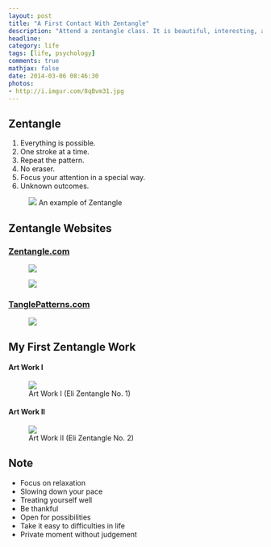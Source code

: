 ```yaml
---
layout: post
title: "A First Contact With Zentangle"
description: "Attend a zentangle class. It is beautiful, interesting, and helpful."
headline: 
category: life
tags: [life, psychology]
comments: true
mathjax: false
date: 2014-03-06 08:46:30
photos:
- http://i.imgur.com/8qBvm31.jpg
---
```


## Zentangle

1. Everything is possible.
2. One stroke at a time.
3. Repeat the pattern.
4. No eraser.
5. Focus your attention in a special way.
6. Unknown outcomes.

<!--more-->

<figure>
  <img src="http://i.imgur.com/8qBvm31.jpg">
  <figurecaption>
  An example of Zentangle
  </figurecaption>
</figure>

## Zentangle Websites

### [Zentangle.com](http://www.zentangle.com "Zentangle.com") ###

<figure>
  <a href="http://i.imgur.com/IvrutU9.jpg">
  <img src="http://i.imgur.com/IvrutU9.jpg">
  </a>
</figure>

<figure>
  <a href="http://i.imgur.com/XMyItSI.jpg">
  <img src="http://i.imgur.com/XMyItSI.jpg">
  </a>
</figure>

### [TanglePatterns.com](http://tanglepatterns.com/) ###

<figure>
  <a href="http://i.imgur.com/jJ17XCs.jpg">
  <img src="http://i.imgur.com/jJ17XCs.jpg">
  </a>
</figure>

## My First Zentangle Work

#### Art Work I ####

<figure>
  <a href="http://i.imgur.com/aj0MS4s.png">
  <img src="http://i.imgur.com/aj0MS4s.png">
  </a>
  <figcaption>
  Art Work I (Eli Zentangle No. 1)
  </figcaption>
</figure>

#### Art Work II ####

<figure>
  <a href="http://i.imgur.com/EwjCBrr.jpg">
  <img src="http://i.imgur.com/EwjCBrr.jpg">
  </a>
  <figcaption>
  Art Work II (Eli Zentangle No. 2)
  </figcaption>
</figure>

## Note

+ Focus on relaxation
+ Slowing down your pace
+ Treating yourself well
+ Be thankful
+ Open for possibilities
+ Take it easy to difficulties in life
+ Private moment without judgement